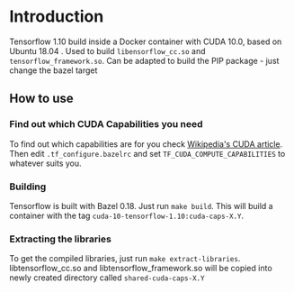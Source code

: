 # Introduction
Tensorflow 1.10 build inside a Docker container with CUDA 10.0, based on Ubuntu 18.04 . Used to build `libensorflow_cc.so` and `tensorflow_framework.so`. Can be adapted to build the PIP package - just change the bazel target

## How to use

### Find out which CUDA Capabilities you need
To find out which capabilities are for you check [Wikipedia's CUDA article](https://en.wikipedia.org/wiki/CUDA). Then edit `.tf_configure.bazelrc` and set `TF_CUDA_COMPUTE_CAPABILITIES` to whatever suits you. 

### Building
Tensorflow is built with Bazel 0.18. Just run `make build`. This will build a container with the tag `cuda-10-tensorflow-1.10:cuda-caps-X.Y`.

### Extracting the libraries
To get the compiled libraries, just run `make extract-libraries`. libtensorflow_cc.so and libtensorflow_framework.so will be copied into newly created directory called `shared-cuda-caps-X.Y`
